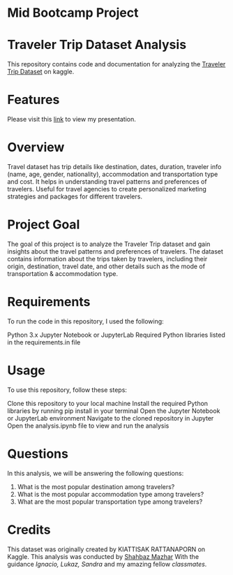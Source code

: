 # Mid Bootcamp Project

# Traveler Trip Dataset Analysis
This repository contains code and documentation for analyzing the [Traveler Trip Dataset](https://www.kaggle.com/datasets/rkiattisak/traveler-trip-data) on kaggle.

# Features 
Please visit this [link](https://www.canva.com/design/DAFhTWrdAQA/DNvCN3X8tmq5A9S43jw30Q/edit?utm_content=DAFhTWrdAQA&utm_campaign=designshare&utm_medium=link2&utm_source=sharebutton) to view my presentation.

# Overview
Travel dataset has trip details like destination, dates, duration, traveler info (name, age, gender, nationality), accommodation and transportation type and cost. It helps in understanding travel patterns and preferences of travelers. Useful for travel agencies to create personalized marketing strategies and packages for different travelers.

# Project Goal
The goal of this project is to analyze the Traveler Trip dataset and gain insights about the travel patterns and preferences of travelers. The dataset contains information about the trips taken by travelers, including their origin, destination, travel date, and other details such as the mode of transportation & accommodation type.


# Requirements
To run the code in this repository, I used the following:

Python 3.x
Jupyter Notebook or JupyterLab
Required Python libraries listed in the requirements.in file

# Usage
To use this repository, follow these steps:

Clone this repository to your local machine
Install the required Python libraries by running pip install in your terminal
Open the Jupyter Notebook or JupyterLab environment
Navigate to the cloned repository in Jupyter
Open the analysis.ipynb file to view and run the analysis

# Questions
In this analysis, we will be answering the following questions:

1. What is the most popular destination among travelers?
2. What is the most popular accommodation type among travelers?
3. What are the most popular transportation type among travelers?

# Credits
This dataset was originally created by KIATTISAK RATTANAPORN on Kaggle. This analysis was conducted by [Shahbaz Mazhar](https://www.linkedin.com/in/shahbaz-mazhar-syed-90853758/)
With the guidance *Ignacio,* *Lukaz,* *Sandra* and my amazing fellow *classmates*. 




